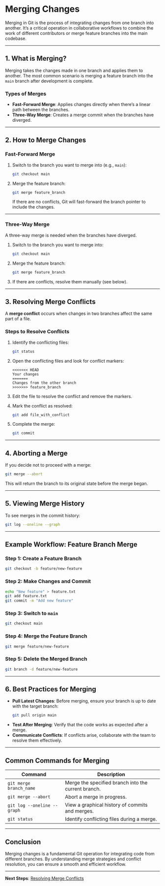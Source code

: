 # Merging Changes

Merging in Git is the process of integrating changes from one branch into another. It’s a critical operation in collaborative workflows to combine the work of different contributors or merge feature branches into the main codebase.

---

## 1. **What is Merging?**

Merging takes the changes made in one branch and applies them to another. The most common scenario is merging a feature branch into the `main` branch after development is complete.

### Types of Merges
- **Fast-Forward Merge**: Applies changes directly when there’s a linear path between the branches.
- **Three-Way Merge**: Creates a merge commit when the branches have diverged.

---

## 2. **How to Merge Changes**

### **Fast-Forward Merge**
1. Switch to the branch you want to merge into (e.g., `main`):
   ```bash
   git checkout main
   ```

2. Merge the feature branch:
   ```bash
   git merge feature_branch
   ```
   If there are no conflicts, Git will fast-forward the branch pointer to include the changes.

---

### **Three-Way Merge**
A three-way merge is needed when the branches have diverged.

1. Switch to the branch you want to merge into:
   ```bash
   git checkout main
   ```

2. Merge the feature branch:
   ```bash
   git merge feature_branch
   ```
3. If there are conflicts, resolve them manually (see below).

---

## 3. **Resolving Merge Conflicts**

A **merge conflict** occurs when changes in two branches affect the same part of a file.

### **Steps to Resolve Conflicts**
1. Identify the conflicting files:
   ```bash
   git status
   ```

2. Open the conflicting files and look for conflict markers:
   ```
   <<<<<<< HEAD
   Your changes
   =======
   Changes from the other branch
   >>>>>>> feature_branch
   ```

3. Edit the file to resolve the conflict and remove the markers.

4. Mark the conflict as resolved:
   ```bash
   git add file_with_conflict
   ```

5. Complete the merge:
   ```bash
   git commit
   ```

---

## 4. **Aborting a Merge**

If you decide not to proceed with a merge:
```bash
git merge --abort
```

This will return the branch to its original state before the merge began.

---

## 5. **Viewing Merge History**

To see merges in the commit history:
```bash
git log --oneline --graph
```

---

## Example Workflow: Feature Branch Merge

### Step 1: Create a Feature Branch
```bash
git checkout -b feature/new-feature
```

### Step 2: Make Changes and Commit
```bash
echo "New feature" > feature.txt
git add feature.txt
git commit -m "Add new feature"
```

### Step 3: Switch to `main`
```bash
git checkout main
```

### Step 4: Merge the Feature Branch
```bash
git merge feature/new-feature
```

### Step 5: Delete the Merged Branch
```bash
git branch -d feature/new-feature
```

---

## 6. **Best Practices for Merging**

- **Pull Latest Changes**: Before merging, ensure your branch is up to date with the target branch:
  ```bash
  git pull origin main
  ```
- **Test After Merging**: Verify that the code works as expected after a merge.
- **Communicate Conflicts**: If conflicts arise, collaborate with the team to resolve them effectively.

---

## Common Commands for Merging

| Command                             | Description                                      |
|-------------------------------------|--------------------------------------------------|
| `git merge branch_name`             | Merge the specified branch into the current branch. |
| `git merge --abort`                 | Abort a merge in progress.                      |
| `git log --oneline --graph`         | View a graphical history of commits and merges. |
| `git status`                        | Identify conflicting files during a merge.      |

---

## Conclusion

Merging changes is a fundamental Git operation for integrating code from different branches. By understanding merge strategies and conflict resolution, you can ensure a smooth and efficient workflow.

---

**Next Steps**: [Resolving Merge Conflicts](./3.%20Resolving%20Merge%20Conflicts.md)
